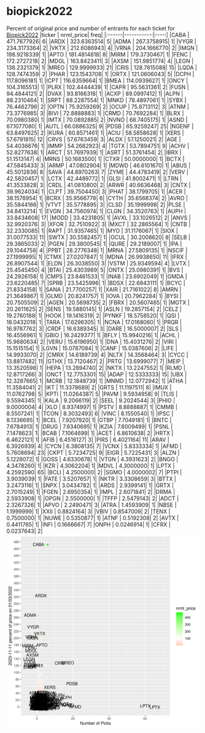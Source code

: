 # biopick2022
Percent of original price and number of entrants for each ticket for [Biopick2022](https://twitter.com/hashtag/Biopick2022)
|ticker |  nrml_price| freq|
|:------|-----------:|----:|
|CABA   | 471.7677926|    6|
|ARDX   | 323.6363514|    5|
|ADMA   | 267.3758915|    1|
|VYGR   | 234.3173364|    2|
|VKTX   | 212.6086943|    4|
|VRNA   | 204.1666770|    2|
|IMGN   | 198.9218339|    1|
|APTO   | 181.4814818|    8|
|MIRM   | 179.3730467|    1|
|FENC   | 172.2727218|    2|
|MDGL   | 163.8423411|    3|
|AXSM   | 151.9851774|    4|
|LEGN   | 138.2321379|    1|
|MREO   | 129.9999933|   21|
|CRIS   | 128.7815088|   15|
|LQDA   | 128.7474359|    2|
|PHAR   | 123.1543708|    1|
|ORTX   | 121.0606043|    5|
|DCPH   | 117.8096181|    1|
|ICPT   | 116.6359664|    1|
|BMEA   | 114.0939627|    1|
|ONCY   | 104.3165513|    1|
|PLRX   | 102.4444439|    1|
|CAPR   |  95.5631361|    2|
|FUSN   |  94.4844121|    2|
|DVAX   |  93.8166318|    1|
|ACXP   |  89.0997412|    1|
|ALPN   |  88.2310464|    1|
|SRPT   |  88.2287554|    1|
|MNKD   |  78.4897061|    1|
|SYBX   |  76.4462796|    2|
|OPTN   |  75.9259269|    2|
|OCUP   |  75.8713112|    3|
|ATNM   |  73.3776985|    3|
|BIVI   |  72.8888883|    1|
|CRMD   |  70.7692284|    1|
|BLRX   |  70.0980380|    1|
|IMTX   |  70.0892885|    2|
|NVNO   |  68.7405175|    1|
|ASND   |  67.1077080|    1|
|AUTL   |  66.0886325|    9|
|PDSB   |  65.9259247|   25|
|NGENF  |  63.8497625|    2|
|KURA   |  60.8571461|    1|
|ACIU   |  58.5858628|    1|
|XERS   |  57.6791815|   12|
|CRVS   |  57.6763459|    3|
|ALDX   |  57.1250021|    2|
|AGE    |  54.4036676|    1|
|IMMP   |  54.2682923|    4|
|TGTX   |  53.7894751|    9|
|ACHV   |  52.8277638|    1|
|ARCT   |  51.7697939|    1|
|ASRT   |  51.3761454|    2|
|IBRX   |  51.1513147|    4|
|MRNS   |  50.1683500|    1|
|CTXR   |  50.0000000|    1|
|BCTX   |  47.5845433|    3|
|ARMP   |  47.0802904|    1|
|MDWD   |  46.6101670|    1|
|ABUS   |  45.5012836|    8|
|SAVA   |  44.8970263|    7|
|ZYME   |  44.4783419|    2|
|VERV   |  42.5820457|    1|
|LCTX   |  42.4489772|    1|
|GLSI   |  41.8002471|    1|
|LTRN   |  41.3533828|    3|
|CRDL   |  41.0810800|    2|
|ARWR   |  40.6636468|    3|
|CNTX   |  39.9624034|    1|
|CLPT   |  39.7504450|    3|
|PHAT   |  38.1799705|    1|
|ACER   |  38.1578954|    1|
|BCRX   |  35.9566778|    6|
|CYTH   |  35.6568374|    2|
|AVRO   |  35.5844166|    1|
|VTVT   |  35.5778895|    3|
|CLSD   |  35.1999998|    2|
|PLSE   |  34.8413214|    1|
|EVGN   |  34.7560974|    1|
|CLGN   |  34.3520763|    1|
|AUPH   |  33.8434608|   17|
|MODD   |  33.4231805|    1|
|AVXL   |  33.1026512|    2|
|ANVS   |  32.9920376|    3|
|XFOR   |  32.7510922|    3|
|MXCT   |  32.2865564|    1|
|CNTB   |  32.2330085|    1|
|RAPT   |  31.9357465|    1|
|MYO    |  31.1176067|    1|
|SIOX   |  31.0077533|   11|
|SWTX   |  30.5582457|    1|
|OCUL   |  30.2008620|    8|
|SELB   |  29.3865033|    2|
|PGEN   |  29.3800545|    1|
|QURE   |  29.2189007|    1|
|IPA    |  29.1044758|    4|
|PPBT   |  28.2776348|    1|
|MRNA   |  27.5809135|    1|
|NSCIF  |  27.1999995|    1|
|CTMX   |  27.0207847|    1|
|MDNA   |  26.9938650|   11|
|IFRX   |  26.8907544|    1|
|ELDN   |  26.3038550|    3|
|VSTM   |  25.9349594|    4|
|LVTX   |  25.4545450|    4|
|BTAI   |  25.4303989|    5|
|ONTX   |  25.0980391|    1|
|BVS    |  24.2926158|    1|
|CMPS   |  23.8461533|    1|
|INAB   |  23.6902049|    1|
|GMDA   |  23.6220485|    7|
|SPRB   |  23.5425996|    1|
|BDSX   |  22.6843111|    1|
|BCYC   |  21.8334158|    1|
|SANA   |  21.7700257|    1|
|XAIR   |  21.7161022|    8|
|AMRN   |  21.3649867|    1|
|GLMD   |  20.8241757|    1|
|IOVA   |  20.7962284|    1|
|BYSI   |  20.7505509|    2|
|AGEN   |  20.5698735|    2|
|FBRX   |  20.5607465|    1|
|MGTX   |  20.2611625|    2|
|SENS   |  19.5880145|    1|
|ASLN   |  19.2857154|    2|
|CELZ   |  19.2760188|    1|
|HOOK   |  19.1416319|    2|
|PYNKF  |  18.5758520|    1|
|QSI    |  18.0432018|    1|
|TARA   |  17.6296305|    1|
|NCNA   |  17.0168060|    1|
|PRQR   |  16.9787762|    3|
|CRDF   |  16.6389345|    3|
|DARE   |  16.5000007|    2|
|SLS    |  16.4556961|    1|
|GBIO   |  16.2429377|    1|
|BFLY   |  15.9940216|    1|
|ACHL   |  15.9680634|    2|
|VERU   |  15.6196950|    1|
|DNA    |  15.4031276|    2|
|VIRI   |  15.1515154|    1|
|LGVN   |  15.0787084|    1|
|CANF   |  15.0387606|    2|
|LIFE   |  14.9933070|    2|
|CMRX   |  14.6189739|    4|
|NLTX   |  14.3568464|    3|
|CYCC   |  13.8817482|   11|
|GTHX   |  13.7120467|    2|
|PRTG   |  13.6999077|    7|
|MEIP   |  13.3520598|    1|
|HEPA   |  13.2894740|    2|
|NKTX   |  13.2247552|    1|
|RLMD   |  12.8717266|    3|
|ONCT   |  12.7753301|   15|
|ADAP   |  12.5333333|   15|
|UBX    |  12.3287665|    1|
|MCRB   |  12.1848739|    1|
|MNMD   |  12.0772942|    1|
|ATHA   |  11.3584041|    2|
|IKT    |  11.3378689|    2|
|GRTS   |  11.1197511|    8|
|IMUX   |  11.0762798|    5|
|KPTI   |  11.0264387|    5|
|PAVM   |   9.5934958|    9|
|TLIS   |   9.5594345|    1|
|KALA   |   9.2066119|    2|
|SEEL   |   9.2024544|    3|
|PHIO   |   9.0000004|    4|
|XLO    |   8.9374997|    1|
|PSTV   |   8.8888887|    1|
|CMMB   |   8.5507241|    1|
|TCON   |   8.3032493|    6|
|VINC   |   8.1550540|    1|
|IPSC   |   8.1336695|    1|
|BCEL   |   7.9207920|    1|
|GTBP   |   7.7049181|    1|
|BNTC   |   7.6784913|    1|
|DRUG   |   7.6340695|    1|
|KZIA   |   7.6009499|    1|
|PSNL   |   7.1478623|    1|
|BCAB   |   7.1064699|    1|
|ACET   |   6.8610638|    2|
|HRTX   |   6.4622121|    1|
|AFIB   |   6.4516127|    3|
|PIRS   |   6.4021164|   11|
|ARAV   |   6.3926939|    4|
|CYCN   |   6.3808135|    7|
|VCNX   |   5.8333334|    1|
|AFMD   |   5.7608694|   23|
|CKPT   |   5.7234725|    9|
|EIGR   |   5.7225431|    3|
|ALZN   |   5.1228072|    1|
|GOSS   |   4.6330678|    1|
|VTGN   |   4.3931623|    2|
|BNGO   |   4.3478260|    1|
|KZR    |   4.3062204|    1|
|MDVL   |   4.3000000|    1|
|LPTX   |   4.2592590|   65|
|BCLI   |   4.2500000|    2|
|SGMO   |   4.0000002|    7|
|PTPI   |   3.9039039|    1|
|FATE   |   3.5207657|    1|
|NKTR   |   3.3308659|    3|
|BTTX   |   3.2473116|    1|
|SNPX   |   3.0434782|    1|
|ARDS   |   2.9399141|    1|
|GRTX   |   2.7015249|    1|
|FGEN   |   2.6950354|    1|
|IMPL   |   2.6071841|    2|
|DRMA   |   2.5933908|    1|
|OPGN   |   2.5500000|    1|
|TFFP   |   2.5479143|    2|
|ADCT   |   2.3267326|    1|
|APVO   |   2.2490471|    3|
|ATRA   |   1.4593909|    1|
|NBSE   |   1.1999999|    1|
|XXII   |   0.8824164|    3|
|VBIV   |   0.8547009|    2|
|TENX   |   0.7500000|    1|
|NUWE   |   0.5350877|    1|
|ATNF   |   0.5192308|    2|
|AVTX   |   0.4411765|    1|
|INFI   |   0.1666667|    7|
|ONPH   |   0.0246914|    1|
|CFRX   |   0.0237643|    2|
![retvspicks](biopicks.png?raw=true)
